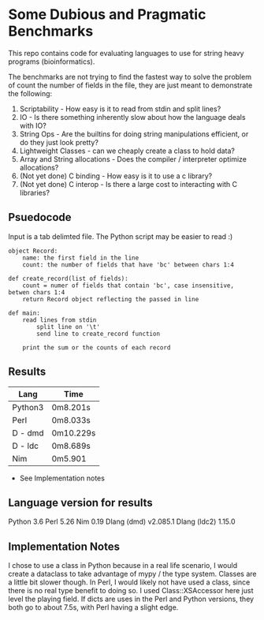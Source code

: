 # Some Dubious and Pragmatic Benchmarks

This repo contains code for evaluating languages to use for string heavy programs (bioinformatics).

The benchmarks are not trying to find the fastest way to solve the problem of count the number of fields in the file, they are just meant to demonstrate the following:

1. Scriptability - How easy is it to read from stdin and split lines?
2. IO - Is there something inherently slow about how the language deals with IO?
3. String Ops - Are the builtins for doing string manipulations efficient, or do they just look pretty?
4. Lightweight Classes - can we cheaply create a class to hold data?
5. Array and String allocations - Does the compiler / interpreter optimize allocations? 
6. (Not yet done) C binding - How easy is it to use a c library?
7. (Not yet done) C interop - Is there a large cost to interacting with C libraries?

## Psuedocode

Input is a tab delimted file. The Python script may be easier to read :)

```
object Record:
    name: the first field in the line
    count: the number of fields that have 'bc' between chars 1:4

def create_record(list of fields):
    count = numer of fields that contain 'bc', case insensitive, betwen chars 1:4
    return Record object reflecting the passed in line

def main:
    read lines from stdin
        split line on '\t'
        send line to create_record function

    print the sum or the counts of each record
```

## Results

Lang | Time
---|---
Python3 | 0m8.201s
Perl | 0m8.033s
D - dmd | 0m10.229s
D - ldc | 0m8.689s
Nim | 0m5.901

* See Implementation notes

## Language version for results

Python 3.6
Perl 5.26
Nim 0.19
Dlang (dmd) v2.085.1
Dlang (ldc2) 1.15.0

## Implementation Notes

I chose to use a class in Python because in a real life scenario, I would create a dataclass to take advantage of mypy / the type system. Classes are a little bit slower though. In Perl, I would likely not have used a class, since there is no real type benefit to doing so. I used Class::XSAccessor here just level the playing field. If dicts are uses in the Perl and Python versions, they both go to about 7.5s, with Perl having a slight edge.
